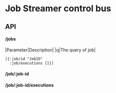 # Job Streamer control bus

## API

#### /jobs

|Parameter|Description|
|q|The query of job|

```
[{:job/id "JobID"
  :job/executions []}]
```

#### /job/:job-id

#### /job/:job-id/executions

